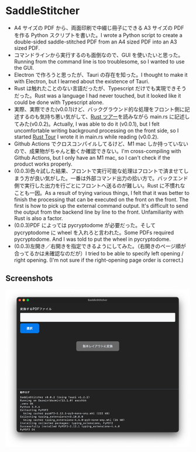 # SaddleStitcher

- A4 サイズの PDF から、両面印刷で中綴じ冊子にできる A3 サイズの PDF を作る Python スクリプトを書いた。I wrote a Python script to create a double-sided saddle-stitched PDF from an A4 sized PDF into an A3 sized PDF.
- コマンドラインから実行するのも面倒なので、GUI を使いたいと思った。Running from the command line is too troublesome, so I wanted to use the GUI.
- Electron で作ろうと思ったが、Tauri の存在を知った。I thought to make it with Electron, but I learned about the existence of Tauri.
- Rust は触れたことのない言語だったが、Typescript だけでも実現できそうだった。Rust was a language I had never touched, but it looked like it could be done with Typescript alone.
- 実際、実際できた(v0.0.1)けど、バックグラウンド的な処理をフロント側に記述するのも気持ち悪い気がして、[Rust ツアー](https://tourofrust.com/00_ja.html)を読みながら main.rs に記述してみた(v0.0.2)。Actually, I was able to do it (v0.0.1), but I felt uncomfortable writing background processing on the front side, so I started [Rust Tour](https://tourofrust.com/00_en.html) I wrote it in main.rs while reading (v0.0.2).
- Github Actions でクロスコンパイルしてるけど、M1 mac しか持っていないので、成果物がちゃんと動くか確認できない。I'm cross-compiling with Github Actions, but I only have an M1 mac, so I can't check if the product works properly.
- (0.0.3)色々試した結果、フロントで実行可能な処理はフロントで済ませてしまう方が良い気がした。一番は外部コマンド出力の拾い方で。バックエンド側で実行した出力を行ごとにフロントへ送るのが難しい。Rust に不慣れなことも一因。As a result of trying various things, I felt that it was better to finish the processing that can be executed on the front on the front. The first is how to pick up the external command output. It's difficult to send the output from the backend line by line to the front. Unfamiliarity with Rust is also a factor.
- (0.0.3)PDF によっては pycryptodome が必要だった。そして pycryptodome に wheel を入れろと言われた。Some PDFs required pycryptodome. And I was told to put the wheel in pycryptodome.
- (0.0.3)左開き／右開きを指定できるようにしてみた。（右開きのページ順が合ってるかは未確認なのだが）I tried to be able to specify left opening / right opening. (I'm not sure if the right-opening page order is correct.)

## Screenshots

![Main](https://github.com/miyabi-satoh/Tauri-NextTS-SaddleStitcher/blob/3f732f8cf584dadbc056cf88b97b05c8a9de5aef/screenshot.png?raw=true)
